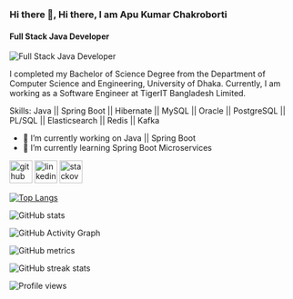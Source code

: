 ### Hi there 👋, Hi there, I am Apu Kumar Chakroborti
#### Full Stack Java Developer
![Full Stack Java Developer](https://avatars.githubusercontent.com/u/18498906?s=400&u=d65984a83c78507bc30d886d893fad1eb6663aad&v=4)

I completed my Bachelor of Science Degree from the Department of Computer Science and Engineering, University of Dhaka. Currently, I am working as a Software Engineer at TigerIT Bangladesh Limited.

Skills: Java || Spring Boot || Hibernate || MySQL || Oracle || PostgreSQL || PL/SQL || Elasticsearch || Redis || Kafka

- 🔭 I’m currently working on Java || Spring Boot 
- 🌱 I’m currently learning Spring Boot Microservices 


[<img src='https://cdn.jsdelivr.net/npm/simple-icons@3.0.1/icons/github.svg' alt='github' height='40'>](https://github.com//apuchakroborti)  [<img src='https://cdn.jsdelivr.net/npm/simple-icons@3.0.1/icons/linkedin.svg' alt='linkedin' height='40'>](https://www.linkedin.com/in/https://www.linkedin.com/in/apu-kumar-chakroborti-771312116//)  [<img src='https://cdn.jsdelivr.net/npm/simple-icons@3.0.1/icons/stackoverflow.svg' alt='stackoverflow' height='40'>](https://stackoverflow.com/users/https://stackoverflow.com/users/5939390/chakroborti-apu)  

[![Top Langs](https://github-readme-stats.vercel.app/api/top-langs/?username=https://github.com/apuchakroborti)](https://github.com/anuraghazra/github-readme-stats)

![GitHub stats](https://github-readme-stats.vercel.app/api?username=https://github.com/apuchakroborti&show_icons=true)  

![GitHub Activity Graph](https://activity-graph.herokuapp.com/graph?username=https://github.com/apuchakroborti)  

![GitHub metrics](https://metrics.lecoq.io/https://github.com/apuchakroborti)  

![GitHub streak stats](https://streak-stats.demolab.com/?user=https://github.com/apuchakroborti)  

![Profile views](https://gpvc.arturio.dev/https://github.com/apuchakroborti)  

